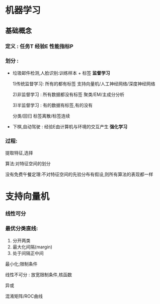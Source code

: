 # 机器学习

## 基础概念



### 定义 : 任务T 经验E 性能指标P



### 划分 :

- 垃圾邮件检测,人脸识别:训练样本 + 标签    **监督学习**

  1)传统监督学习: 所有的都有标签    支持向量机/人工神经网络/深度神经网络

  2)非监督学习 : 所有数据都没有标签   聚类/EM/主成分分析

  3)半监督学习 : 有的数据有标签,有的没有

  分类/回归 标签离散/标签连续

- 下棋,自动驾驶 : 经验E由计算机与环境的交互产生           **强化学习**





### 过程:

提取特征,选择

算法:对特征空间的划分



没有免费午餐定理:不对特征空间的先验分布有假设,则所有算法的表现都一样



# 支持向量机

### 线性可分

### 最优分类直线:

1. 分开两类
2. 最大化间隔(margin)
3. 处于间隔正中间

最小化;限制条件



线性不可分 : 放宽限制条件,核函数



异或



混淆矩阵/ROC曲线